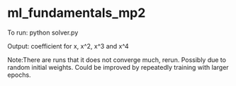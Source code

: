 # ml_fundamentals_mp2

To run: python solver.py

Output:
coefficient for x, x^2, x^3 and x^4

Note:There are runs that it does not converge much, rerun. Possibly due to random initial weights. Could be improved by repeatedly training with larger epochs.